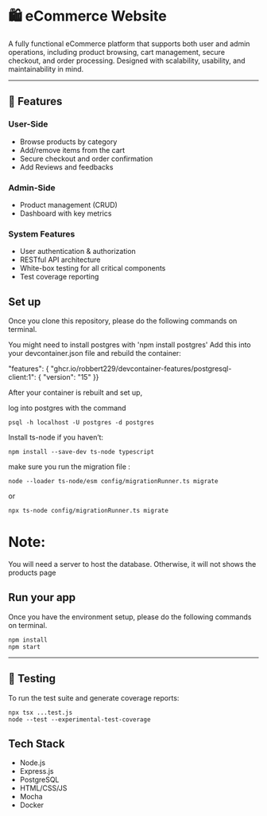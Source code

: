 # 🛍️ eCommerce Website

A fully functional eCommerce platform that supports both user and admin operations, including product browsing, cart management, secure checkout, and order processing. Designed with scalability, usability, and maintainability in mind.

---
## 🚀 Features

### User-Side
- Browse products by category
- Add/remove items from the cart
- Secure checkout and order confirmation
- Add Reviews and feedbacks

### Admin-Side
- Product management (CRUD)
- Dashboard with key metrics

### System Features
- User authentication & authorization
- RESTful API architecture
- White-box testing for all critical components
- Test coverage reporting


## Set up
Once you clone this repository, please do the following commands on terminal.

You might need to install postgres with 'npm install postgres'
Add this into your devcontainer.json file and rebuild the container:

"features": {
"ghcr.io/robbert229/devcontainer-features/postgresql-client:1": {
"version": "15"
}}

After your container is rebuilt and set up,

log into postgres with the command 
```
psql -h localhost -U postgres -d postgres
```
Install ts-node if you haven’t: 
```
npm install --save-dev ts-node typescript
```
make sure you run the migration file : 
```
node --loader ts-node/esm config/migrationRunner.ts migrate
```
or 
```
npx ts-node config/migrationRunner.ts migrate
```

# Note: 
You will need a server to host the database. Otherwise, it will not shows the products page

## Run your app

Once you have the environment setup, please do the following commands on terminal.

```
npm install
npm start
```

---

## 🧪 Testing

To run the test suite and generate coverage reports:

```
npx tsx ...test.js
node --test --experimental-test-coverage
```

## Tech Stack
- Node.js
- Express.js
- PostgreSQL
- HTML/CSS/JS
- Mocha
- Docker
